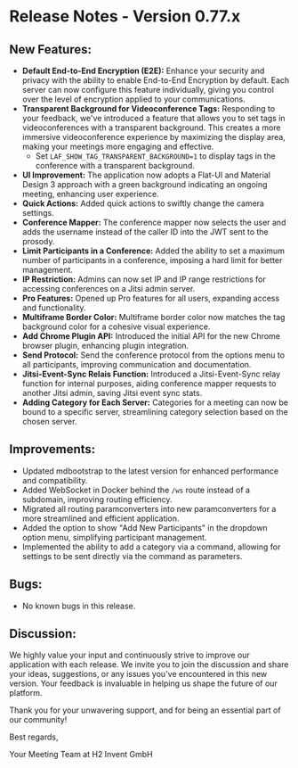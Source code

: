 # Release Notes - Version 0.77.x

## New Features:
- **Default End-to-End Encryption (E2E):** Enhance your security and privacy with the ability to enable End-to-End Encryption by default. Each server can now configure this feature individually, giving you control over the level of encryption applied to your communications.
- **Transparent Background for Videoconference Tags:** Responding to your feedback, we've introduced a feature that allows you to set tags in videoconferences with a transparent background. This creates a more immersive videoconference experience by maximizing the display area, making your meetings more engaging and effective.
    - Set `LAF_SHOW_TAG_TRANSPARENT_BACKGROUND=1` to display tags in the conference with a transparent background.
- **UI Improvement:** The application now adopts a Flat-UI and Material Design 3 approach with a green background indicating an ongoing meeting, enhancing user experience.
- **Quick Actions:** Added quick actions to swiftly change the camera settings.
- **Conference Mapper:** The conference mapper now selects the user and adds the username instead of the caller ID into the JWT sent to the prosody.
- **Limit Participants in a Conference:** Added the ability to set a maximum number of participants in a conference, imposing a hard limit for better management.
- **IP Restriction:** Admins can now set IP and IP range restrictions for accessing conferences on a Jitsi admin server.
- **Pro Features:** Opened up Pro features for all users, expanding access and functionality.
- **Multiframe Border Color:** Multiframe border color now matches the tag background color for a cohesive visual experience.
- **Add Chrome Plugin API:** Introduced the initial API for the new Chrome browser plugin, enhancing plugin integration.
- **Send Protocol:** Send the conference protocol from the options menu to all participants, improving communication and documentation.
- **Jitsi-Event-Sync Relais Function:** Introduced a Jitsi-Event-Sync relay function for internal purposes, aiding conference mapper requests to another Jitsi admin, saving Jitsi event sync stats.
- **Adding Category for Each Server:** Categories for a meeting can now be bound to a specific server, streamlining category selection based on the chosen server.

## Improvements:
- Updated mdbootstrap to the latest version for enhanced performance and compatibility.
- Added WebSocket in Docker behind the `/ws` route instead of a subdomain, improving routing efficiency.
- Migrated all routing paramconverters into new paramconverters for a more streamlined and efficient application.
- Added the option to show "Add New Participants" in the dropdown option menu, simplifying participant management.
- Implemented the ability to add a category via a command, allowing for settings to be sent directly via the command as parameters.

## Bugs:
- No known bugs in this release.

## Discussion:
We highly value your input and continuously strive to improve our application with each release. We invite you to join the discussion and share your ideas, suggestions, or any issues you've encountered in this new version. Your feedback is invaluable in helping us shape the future of our platform.

Thank you for your unwavering support, and for being an essential part of our community!

Best regards,

Your Meeting Team at H2 Invent GmbH